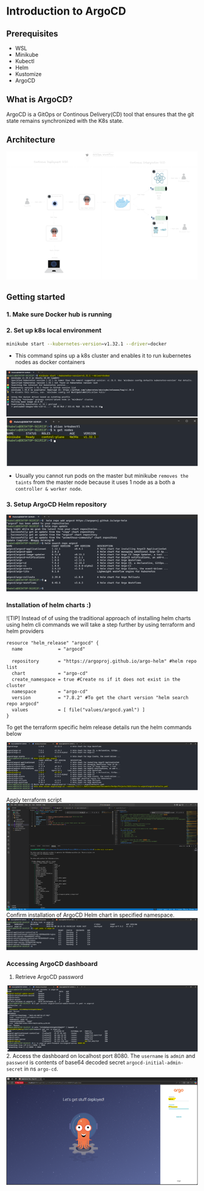 # Introduction to ArgoCD

## Prerequisites
* WSL
* Minikube
* Kubectl
* Helm
* Kustomize
* ArgoCD

## What is ArgoCD?
ArgoCD is a GitOps or Continous Delivery(CD) tool that ensures that the git state remains synchronized with the K8s state.

## Architecture
![architecture](/images/Untitled-2025-02-10-0022.png)

## Getting started
### 1. Make sure Docker hub is running

### 2. Set up k8s local environment
```bash
minikube start --kubernetes-version=v1.32.1 --driver=docker
```
- This command spins up a k8s cluster and enables it to run kubernetes nodes as docker containers

![minikube](/images/minikube-start.png)
![node](/images/minikube-node.png)

- Usually you cannot run pods on the master but minikube `removes the taints` from the master node because it uses 1 node as a both a `controller & worker node`.

### 3. Setup ArgoCD Helm repository
![node](/images/helm-repo.png)

### Installation of helm charts :)
![TIP]
 Instead of of using the traditional approach of installing helm charts using helm cli commands we will take a step further by using terraform and helm providers


```hcl
resource "helm_release" "argocd" {
  name             = "argocd"

  repository       = "https://argoproj.github.io/argo-helm" #helm repo list
  chart            = "argo-cd"
  create_namespace = true #Create ns if it does not exist in the cluster
  namespace        = "argo-cd"
  version          = "7.8.2" #To get the chart version "helm search repo argocd"
  values           = [ file("values/argocd.yaml") ]
}
```
To get the terraform specific helm release details run the helm commands below

![node](/images/default-values.png)

Apply terraform script
![node](/images/tf-apply.png)
Confirm installation of ArgoCD Helm chart in specified namespace.
![node](/images/applied-argo.png)
### Accessing ArgoCD dashboard
1. Retrieve ArgoCD password

![node](/images/argo-cd-pwd.png)
2. Access the dashboard on localhost port 8080. The `username` is `admi`n and `password` is contents of base64 decoded secret `argocd-initial-admin-secret` in ns `argo-cd`.

![node](/images/argo-dashboard.png)
